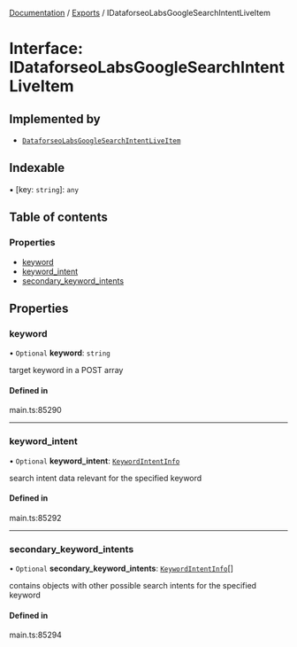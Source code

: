 [Documentation](../README.md) / [Exports](../modules.md) / IDataforseoLabsGoogleSearchIntentLiveItem

# Interface: IDataforseoLabsGoogleSearchIntentLiveItem

## Implemented by

- [`DataforseoLabsGoogleSearchIntentLiveItem`](../classes/DataforseoLabsGoogleSearchIntentLiveItem.md)

## Indexable

▪ [key: `string`]: `any`

## Table of contents

### Properties

- [keyword](IDataforseoLabsGoogleSearchIntentLiveItem.md#keyword)
- [keyword\_intent](IDataforseoLabsGoogleSearchIntentLiveItem.md#keyword_intent)
- [secondary\_keyword\_intents](IDataforseoLabsGoogleSearchIntentLiveItem.md#secondary_keyword_intents)

## Properties

### keyword

• `Optional` **keyword**: `string`

target keyword in a POST array

#### Defined in

main.ts:85290

___

### keyword\_intent

• `Optional` **keyword\_intent**: [`KeywordIntentInfo`](../classes/KeywordIntentInfo.md)

search intent data relevant for the specified keyword

#### Defined in

main.ts:85292

___

### secondary\_keyword\_intents

• `Optional` **secondary\_keyword\_intents**: [`KeywordIntentInfo`](../classes/KeywordIntentInfo.md)[]

contains objects with other possible search intents for the specified keyword

#### Defined in

main.ts:85294
